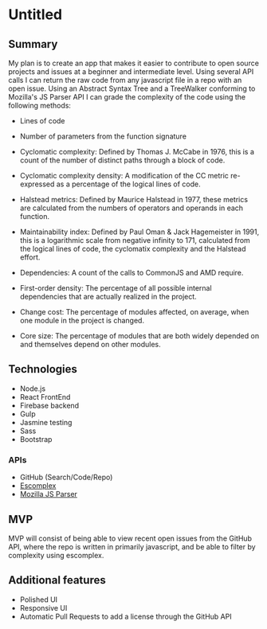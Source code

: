 # Untitled

## Summary

My plan is to create an app that makes it easier to contribute to open source projects and issues at a beginner and intermediate level. Using several API calls I can return the raw code from any javascript file in a repo with an open issue. Using an Abstract Syntax Tree and a TreeWalker conforming to Mozilla's JS Parser API I can grade the complexity of the code using the following methods:

- Lines of code

- Number of parameters from the function signature

- Cyclomatic complexity: Defined by Thomas J. McCabe in 1976, this is a count of the number of distinct paths through a block of code.

- Cyclomatic complexity density: A modification of the CC metric re-expressed as a percentage of the logical lines of code.

- Halstead metrics: Defined by Maurice Halstead in 1977, these metrics are calculated from the numbers of operators and operands in each function.

- Maintainability index: Defined by Paul Oman & Jack Hagemeister in 1991, this is a logarithmic scale from negative infinity to 171, calculated from the logical lines of code, the cyclomatix complexity and the Halstead effort.

- Dependencies: A count of the calls to CommonJS and AMD require.

- First-order density: The percentage of all possible internal dependencies that are actually realized in the project.

- Change cost: The percentage of modules affected, on average, when one module in the project is changed.

- Core size: The percentage of modules that are both widely depended on and themselves depend on other modules.

## Technologies
- Node.js
- React FrontEnd
- Firebase backend
- Gulp
- Jasmine testing
- Sass
- Bootstrap

### APIs

- GitHub (Search/Code/Repo)
- [Escomplex](https://github.com/jared-stilwell/escomplex)
- [Mozilla JS Parser](https://developer.mozilla.org/en-US/docs/Mozilla/Projects/SpiderMonkey/Parser_API)

## MVP

  MVP will consist of being able to view recent open issues from the GitHub API, where the repo is written in primarily javascript, and be able to filter by complexity using escomplex.  

## Additional features

- Polished UI
- Responsive UI
- Automatic Pull Requests to add a license        through the GitHub API
